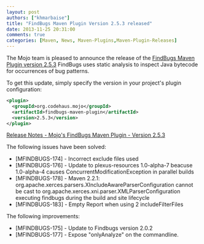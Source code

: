 ```yaml
---
layout: post
authors: ["khmarbaise"]
title: "FindBugs Maven Plugin Version 2.5.3 released"
date: 2013-11-25 20:31:00
comments: true
categories: [Maven, News, Maven-Plugins,Maven-Plugin-Releases]
---
```


The Mojo team is pleased to announce the release of the 
[FindBugs Maven Plugin version 2.5.3](http://mojo.codehaus.org/findbugs-maven-plugin/)
FindBugs uses static analysis to inspect Java bytecode for occurrences
of bug patterns.

<!-- more -->

To get this update, simply specify the version in your project's
plugin configuration:

```xml
<plugin>
  <groupId>org.codehaus.mojo</groupId>
  <artifactId>findbugs-maven-plugin</artifactId>
  <version>2.5.3</version>
</plugin>
```

[Release Notes - Mojo's FindBugs Maven Plugin - Version 2.5.3](http://jira.codehaus.org/secure/ReleaseNote.jspa?projectId=11701&version=18737)

The following issues have been solved:

 * [MFINDBUGS-174] - Incorrect exclude files used
 * [MFINDBUGS-176] - Update to plexus-resources 1.0-alpha-7 beacuse 1.0-alpha-4 causes ConcurrentModificationException in parallel builds
 * [MFINDBUGS-178] - Maven 2.2.1: org.apache.xerces.parsers.XIncludeAwareParserConfiguration cannot be cast to org.apache.xerces.xni.parser.XMLParserConfiguration executing findbugs during the build and site lifecycle
 * [MFINDBUGS-183] - Empty Report when using 2 includeFilterFiles

The following improvements:

 * [MFINDBUGS-175] - Update to Findbugs version 2.0.2
 * [MFINDBUGS-177] - Expose "onlyAnalyze" on the commandline.


